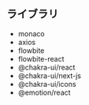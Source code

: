 ## ライブラリ

- monaco
- axios
- flowbite
- flowbite-react
- @chakra-ui/react
- @chakra-ui/next-js
- @chakra-ui/icons
- @emotion/react
